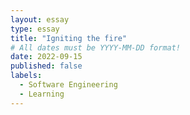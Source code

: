 ```yaml
---
layout: essay
type: essay
title: "Igniting the fire"
# All dates must be YYYY-MM-DD format!
date: 2022-09-15
published: false
labels:
  - Software Engineering
  - Learning
---
```



